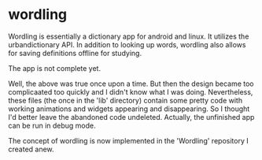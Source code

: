 # wordling

Wordling is essentially a dictionary app for android and linux. It utilizes the urbandictionary API.
In addition to looking up words, wordling also allows for saving definitions offline for studying.

The app is not complete yet.


Well, the above was true once upon a time. But then the design became too complicaated too quickly and I didn't know what I was doing. Nevertheless, these files (the once in the 'lib' directory) contain some pretty code with working animations and widgets appearing and disappearing. So I thought I'd better leave the abandoned code undeleted. Actually, the unfinished app can be run in debug mode.

The concept of wordling is now implemented in the 'Wordling' repository I created anew.
